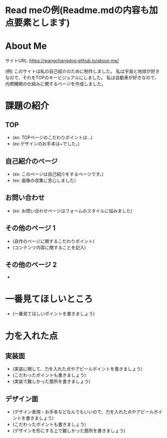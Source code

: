 # Read meの例(Readme.mdの内容も加点要素とします)

# About Me 

サイトURL: https://wangchangdog.github.io/about-me/

(例)
このサイトは私の自己紹介のために制作しました。
私は宇宙と地球が好きなので、それをTOPのキービジュアルにしました。
私は自動車が好きなので、内燃機関の仕組みに関するページを作成しました。


# 課題の紹介

## TOP

- (ex: TOPページのこだわりポイントは...)
- (ex:デザインのお手本は~でした。)

## 自己紹介のページ

- (ex: このページは自己紹介をするページです。)
- (ex: 画像の収集に苦心しました）

## お問い合わせ

- (ex: お問い合わせページはフォームのスタイルに悩みました)

## その他のページ 1

- (自作のページに関するこだわりポイント)
- (コンテンツ内容に関することを記入)

## その他のページ 2

- 

# 一番見てほしいところ

- (一番見てほしいポイントを書きましょう)

# 力を入れた点

## 実装面

- (実装に関して、力を入れた点やアピールポイントを書きましょう)
- (こだわったポイントも書きましょう)
- (実装で難しかった箇所を書きましょう)

## デザイン面

- (デザイン表現・お手本などなんでもいいので、力を入れた点やアピールポイントを書きましょう)
- (こだわったポイントも書きましょう)
- (デザインを形にする上で難しかった箇所を書きましょう)
